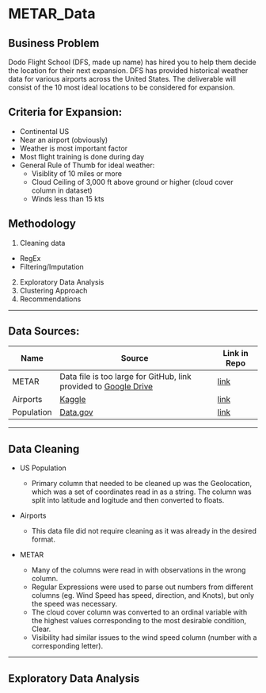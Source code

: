 # METAR_Data

## Business Problem

Dodo Flight School (DFS, made up name) has hired you to help them decide the location for their next expansion. DFS has provided historical weather data for various airports across the United States. The deliverable will consist of the 10 most ideal locations to be considered for expansion.

## Criteria for Expansion:

- Continental US
- Near an airport (obviously)
- Weather is most important factor
- Most flight training is done during day
- General Rule of Thumb for ideal weather:
  - Visiblity of 10 miles or more
  - Cloud Ceiling of 3,000 ft above ground or higher (cloud cover column in dataset)
  - Winds less than 15 kts


## Methodology

1. Cleaning data
  * RegEx
  * Filtering/Imputation
2. Exploratory Data Analysis
3. Clustering Approach
4. Recommendations

---

## Data Sources:

| Name | Source | Link in Repo
|---| --- | --- |
| METAR | Data file is too large for GitHub, link provided to [Google Drive](https://drive.google.com/file/d/1zWxiJHauokV333yBvHGIm_QeeTsAtb6x/view?usp=drive_link)| [link](./data/metar_export.txt)
| Airports | [Kaggle](https://www.kaggle.com/datasets/aravindram11/list-of-us-airports) | [link](./data/airports.csv)
| Population | [Data.gov](https://catalog.data.gov/dataset/500-cities-city-level-data-gis-friendly-format-2019-release) | [link](./data/us_pop.csv)

___

## Data Cleaning

* US Population
    * Primary column that needed to be cleaned up was the Geolocation, which was a set of coordinates read in as a string. The column was split into latitude and logitude and then converted to floats.
    
* Airports
    * This data file did not require cleaning as it was already in the desired format.
    
* METAR
    * Many of the columns were read in with observations in the wrong column.
    * Regular Expressions were used to parse out numbers from different columns (eg. Wind Speed has speed, direction, and Knots), but only the speed was necessary.
    * The cloud cover column was converted to an ordinal variable with the highest values corresponding to the most desirable condition, Clear.
    * Visibility had similar issues to the wind speed column (number with a corresponding letter).
    
___

## Exploratory Data Analysis